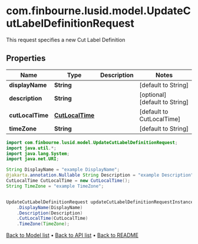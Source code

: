 # com.finbourne.lusid.model.UpdateCutLabelDefinitionRequest
This request specifies a new Cut Label Definition

## Properties

Name | Type | Description | Notes
------------ | ------------- | ------------- | -------------
**displayName** | **String** |  | [default to String]
**description** | **String** |  | [optional] [default to String]
**cutLocalTime** | [**CutLocalTime**](CutLocalTime.md) |  | [default to CutLocalTime]
**timeZone** | **String** |  | [default to String]

```java
import com.finbourne.lusid.model.UpdateCutLabelDefinitionRequest;
import java.util.*;
import java.lang.System;
import java.net.URI;

String DisplayName = "example DisplayName";
@jakarta.annotation.Nullable String Description = "example Description";
CutLocalTime CutLocalTime = new CutLocalTime();
String TimeZone = "example TimeZone";


UpdateCutLabelDefinitionRequest updateCutLabelDefinitionRequestInstance = new UpdateCutLabelDefinitionRequest()
    .DisplayName(DisplayName)
    .Description(Description)
    .CutLocalTime(CutLocalTime)
    .TimeZone(TimeZone);
```


[Back to Model list](../README.md#documentation-for-models) &#8226; [Back to API list](../README.md#documentation-for-api-endpoints) &#8226; [Back to README](../README.md)
